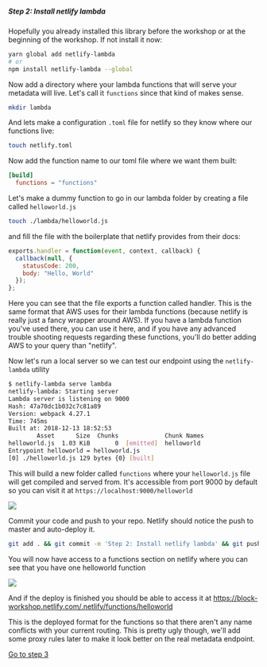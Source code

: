 
##### Step 2: Install netlify lambda

Hopefully you already installed this library before the workshop or at the beginning of the workshop. If not install it now:

```bash
yarn global add netlify-lambda
# or
npm install netlify-lambda --global
```

Now add a directory where your lambda functions that will serve your metadata will live. Let's call it `functions` since that kind of makes sense.

```bash
mkdir lambda
```

And lets make a configuration `.toml` file for netlify so they know where our functions live:

```bash
touch netlify.toml
```

Now add the function name to our toml file where we want them built:

```toml
[build]
  functions = "functions"
```

Let's make a dummy function to go in our lambda folder by creating a file called `helloworld.js`

```bash
touch ./lambda/helloworld.js
```

and fill the file with the boilerplate that netlify provides from their docs:

```javascript
exports.handler = function(event, context, callback) {
  callback(null, {
    statusCode: 200,
    body: "Hello, World"
  });
};
```

Here you can see that the file exports a function called handler. This is the same format that AWS uses for their lambda functions (because netlify is really just a fancy wrapper around AWS). If you have a lambda function you've used there, you can use it here, and if you have any advanced trouble shooting requests regarding these functions, you'll do better adding AWS to your query than "netlify".

Now let's run a local server so we can test our endpoint using the `netlify-lambda` utility

```bash
$ netlify-lambda serve lambda
netlify-lambda: Starting server
Lambda server is listening on 9000
Hash: 47a70dc1b032c7c81a89
Version: webpack 4.27.1
Time: 745ms
Built at: 2018-12-13 18:52:53
        Asset      Size  Chunks             Chunk Names
helloworld.js  1.03 KiB       0  [emitted]  helloworld
Entrypoint helloworld = helloworld.js
[0] ./helloworld.js 129 bytes {0} [built]
```

This will build a new folder called `functions` where your `helloworld.js` file will get compiled and served from. It's accessible from port 9000 by default so you can visit it at `https://localhost:9000/helloworld`

![](https://uc74130f676d8a161e0616692013.previews.dropboxusercontent.com/p/thumb/AAR1j7_y3pUKjl60tLlh2EvZhdohn7TihNSQ8oBoUOFTFsDTW32IFAySLKIfG2OPwTP7Oat1JPtIkef9GsIZd0jRRJW8d92eIG57erfPydXxbDJ6d1PxyCRUCMo4sP59u_YIOV5Yfoe69-HB8nUSO8xgyp0U9mL3EDCT-YkE8CZ3lrX_V_Xb9CjZoe9iioig-jhnKRmebQd8c3FueXv8A1m-NiF8D1Q2cL6BY3irLVmOlQKS5GqHytI5Q7WrcW0rSZ-wqWs9SBtc_BPoRk_7S_OQCkEDkJiKD8r2ngPK19sg_Kk5kgsUBrY_hv4Kqh6wYFiHreUcDpjI3lt1PYGhp9FH/p.png?size=1600x1200&size_mode=3)

Commit your code and push to your repo. Netlify should notice the push to master and auto-deploy it.

```bash
git add . && git commit -m 'Step 2: Install netlify lambda' && git push
```

You will now have access to a functions section on netlify where you can see that you have one helloworld function

![](https://ucf4baadccb7db9a6cd75408aeca.previews.dropboxusercontent.com/p/thumb/AATVG-qFH_38zv6hBl2TaYLoBDhq8Ee14aRmV-NnCTyEZF9EfwQ-KD82dzq5r0rZtT1oJ4iR1cQVhU8UaMQxZxr1HFoDG_SygwEmPVLdoNxzsom7G626n6kSOJBfq76VCJmb1OEYXqLLsn79daWiwkXEy8ER3CqhQ2P3HZIfx6DWM3Q8KuTLusE0LTJ_XihM7UGXcxnK-oqNdHkLm7uc_aX-3Xx3QunFF8pFG46vOxEghXJF6rCZoiE7LWCoKtuvUaUuAEJZoaMoKH1pA1fq3Wp1dnNvc1MeAZrram04kjngudepFTahzBDzK7BFv_WyfZ1sPmKOfGU2oRiXyhaVz-p-/p.png?size=1600x1200&size_mode=3)

And if the deploy is finished you should be able to access it at https://block-workshop.netlify.com/.netlify/functions/helloworld 

This is the deployed format for the functions so that there aren't any name conflicts with your current routing. This is pretty ugly though, we'll add some proxy rules later to make it look better on the real metadata endpoint.

[Go to step 3](2-3.md)
